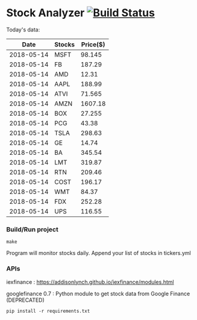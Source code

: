 # Stock Analyzer [![Build Status](https://travis-ci.org/ogoyal/StockAnalyzer.svg?branch=master)](https://travis-ci.org/ogoyal/StockAnalyzer)

Today's data:

| Date| Stocks| Price($) | 
| --- | --- | ---  | 
| 2018-05-14| MSFT| 98.145 | 
| 2018-05-14| FB| 187.29 | 
| 2018-05-14| AMD| 12.31 | 
| 2018-05-14| AAPL| 188.99 | 
| 2018-05-14| ATVI| 71.565 | 
| 2018-05-14| AMZN| 1607.18 | 
| 2018-05-14| BOX| 27.255 | 
| 2018-05-14| PCG| 43.38 | 
| 2018-05-14| TSLA| 298.63 | 
| 2018-05-14| GE| 14.74 | 
| 2018-05-14| BA| 345.54 | 
| 2018-05-14| LMT| 319.87 | 
| 2018-05-14| RTN| 209.46 | 
| 2018-05-14| COST| 196.17 | 
| 2018-05-14| WMT| 84.37 | 
| 2018-05-14| FDX| 252.28 | 
| 2018-05-14| UPS| 116.55 | 

### Build/Run project

```
make
```

Program will monitor stocks daily. Append your list of stocks in tickers.yml

### APIs
iexfinance : https://addisonlynch.github.io/iexfinance/modules.html

googlefinance 0.7 : Python module to get stock data from Google Finance (DEPRECATED)

```
pip install -r requirements.txt
```
